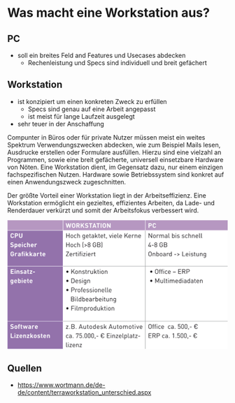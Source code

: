 # Was macht eine Workstation aus?
## PC
- soll ein breites Feld and Features und Usecases abdecken
  - Rechenleistung und Specs sind individuell und breit gefächert
## Workstation
- ist konzipiert um einen konkreten Zweck zu erfüllen
  - Specs sind genau auf eine Arbeit angepasst
  - ist meist für lange Laufzeit ausgelegt
- sehr teuer in der Anschaffung

Compunter in Büros oder für private Nutzer müssen meist ein weites Spektrum Verwendungszwecken abdecken, wie zum Beispiel Mails lesen, Ausdrucke erstellen oder Formulare ausfüllen. Hierzu sind eine vielzahl an Programmen, sowie eine breit gefächerte, universell einsetzbare Hardware von Nöten. 
Eine Workstation dient, im Gegensatz dazu, nur einem einzigen fachspezifischen Nutzen. Hardware sowie Betriebssystem sind konkret auf einen Anwendungszweck zugeschnitten.

Der größte Vorteil einer Workstation liegt in der Arbeitseffizienz. Eine Workstation ermöglicht ein gezieltes, effizientes Arbeiten, da Lade- und Renderdauer verkürzt und somit der Arbeitsfokus verbessert wird.

![329a7604-8c25-43d8-9a9e-b4389ec6796d](/assets/329a7604-8c25-43d8-9a9e-b4389ec6796d.png)

## Quellen
- https://www.wortmann.de/de-de/content/terraworkstation_unterschied.aspx


